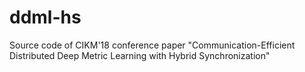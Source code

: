 # ddml-hs
Source code of CIKM'18 conference paper "Communication-Efficient Distributed Deep Metric Learning with Hybrid Synchronization"
